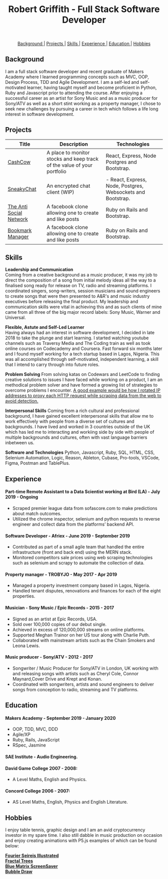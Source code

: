 <h1 align="center">Robert Griffith - Full Stack Software Developer</h1>

<div align="center">
  
<a href="https://sourcerer.io/bibbycodes"><img src="https://img.shields.io/badge/JavaScript-405%20commits-orange.svg" alt=""></a>
<a href="https://sourcerer.io/bibbycodes"><img src="https://img.shields.io/badge/Ruby-299%20commits-orange.svg" alt=""></a>
<a href="https://sourcerer.io/bibbycodes"><img src="https://img.shields.io/badge/SQL-297%20commits-orange.svg" alt=""></a>
<a href="https://sourcerer.io/bibbycodes"><img src="https://img.shields.io/badge/Python-21%20commits-orange.svg" alt=""></a>
<a href="https://sourcerer.io/bibbycodes"><img src="https://img.shields.io/badge/HTML-313%20commits-orange.svg" alt=""></a>
<a href="https://sourcerer.io/bibbycodes"><img src="https://img.shields.io/badge/CSS-431%20commits-orange.svg" alt=""></a>
</div>

<div align="center">

[Background ](#background) |
[Projects ](#projects) |
[Skills ](#skills) |
[Experience ](#experience) |
[Education ](#education) |
[Hobbies ](#hobbies)

</div>

## Background

I am a full stack software developer and recent graduate of Makers Academy where I learned programming concepts such as MVC, OOP, Design Process, TDD and Agile Development. I am a self-led and self-motivated learner, having taught myself and become proficient in Python, Ruby and Javascript prior to attending the course. After enjoying a successful career as an artist for Sony Music and as a music producer for Sony/ATV as well as a short stint working as a property manager, I chose to seek new challenges by pursuing a career in tech which follows a life long interest in software development.

## Projects

| Title       | Description           | Technologies  |
|-------------|-----------------------|---------------|
| [CashCow](https://cashcow2020.herokuapp.com/)| A place to monitor stocks and keep track of the value of your portfolio | React, Express, Node Postgres and Bootstrap. |
| [SneakyChat](https://sneakychat2020.herokuapp.com/) | An encrypted chat client (WIP) | - React, Express, Node, Postgres, Websockets and Bootstrap. |
| [The Anti Social Network](https://safe-caverns-35797.herokuapp.com/) | A facebook clone allowing one to create and like posts | Ruby on Rails and Bootstrap. |
| [Bookmark Manager](https://stark-crag-50573.herokuapp.com/bookmarks) | A facebook clone allowing one to create and like posts | Ruby on Rails and Bootstrap. |

## Skills

**Leadership and Communication** <br>
Coming from a creative background as a music producer, it was my job to direct the composition of a song from initial melody ideas all the way to a finalised song ready for release on TV, radio and streaming platforms. I coordinated singers, song-writers, session musicians and sound engineers to create songs that were then presented to A&R's and music industry executives before releasing the final product. My leadership and communication skills were vital in achieving this and as such clients of mine came from all three of the big major record labels: Sony Music, Warner and Universal.

**Flexible, Astute and Self-Led Learner** <br>
Having always had an interest in software development, I decided in late 2018 to take the plunge and start learning. I started watching youtube channels such as Traversy Media and The Coding train as well as took online courses on Codecademy and Coursera. Fast forward six months later and I found myself working for a tech startup based in Lagos, Nigeria. This was all accomplished through self-motivated, independent learning, a skill that I intend to carry through into future roles.

**Problem Solving**
From solving katas on Codewars and LeetCode to finding creative solutions to issues I have faced while working on a product, I am an methodical problem solver and have formed a growing list of strategies to overcome problems I encounter. [A good example would be how I rotated IP addresses to proxy each HTTP request while scraping data from the web to avoid detection.](https://github.com/bibbycodes/soccer_data_scraper/blob/master/soccer.py)

**Interpersonal Skills**
Coming from a rich cultural and professional background, I have gained excellent interpersonal skills that allow me to work effectively with people from a diverse set of cultures and backgrounds. I have lived and worked in 3 countries outside of the UK which has led me to interacting and workiing side by side with people of multiple backgrounds and cultures, often with vast language barriers inbetween us.

**Software and Technologies**
Python, Javascript, Ruby, SQL, HTML, CSS, Selenium Automation, Logic, Reason, Ableton, Cubase, Pro-tools, VSCode, Figma, Postman and TablePlus.

## Experience

#### Part-time Remote Assistant to a Data Scientist working at Bird (LA) - July 2019 - Ongoing

* Scraped premier league data from sofascore.com to make predictions about match outcomes.
* Utilized the chrome inspector, selenium and python requests to reverse engineer and collect data from the platforms’ backend API.

#### Software Developer - Afriex - June 2019 - September 2019

* Contributed as part of a small agile team that handled the entire infrastructure (front and back end) using the MERN stack.
* Monitored competitors sale prices using web scraping technologies such as selenium and scrapy to automate the collection of data.

#### Property manager - TROBYJO - May 2017 - Apr 2019

* Managed a property investment company based in Lagos, Nigeria.
* Handled tenant disputes, renovations and finances for each of the eight properties.

#### Musician - Sony Music / Epic Records - 2015 - 2017

* Signed as an artist at Epic Records, USA.
* Sold over 100,000 copies of our debut single.
* Achieved in excess of 120,000,000 streams on online platforms.
* Supported Meghan Trainor on her US tour along with Charlie Puth.
* Collaborated with mainstream artists such as the Chain Smokers and Leona Lewis.

#### Music producer - Sony/ATV - 2012 - 2017

* Songwriter / Music Producer for Sony/ATV in London, UK working with and releasing songs with artists such as Cheryl Cole, Connor Maynard,Cover Drive and Krept and Konan.
* Coordinated with songwriters, artists and sound engineers to deliver songs from conception to radio, streaming and TV platforms.

## Education

#### Makers Academy - September 2019 - January 2020 
- OOP, TDD, MVC, DDD
- Agile/XP
- Ruby, Rails, JavaScript
- RSpec, Jasmine
#### SAE Institute - Audio Engineering.
#### David Game College 2007 - 2008: 
- A Level Maths, English and Physics.
#### Concord College 2006 - 2007: 
- AS Level Maths, English, Physics and English Literature.

## Hobbies

I enjoy table tennis, graphic design and I am an avid cryptocurrency investor in my spare time. I also still dabble in music production on occasion and enjoy creating animations with P5.js examples of which can be found below:

**[Fourier Seireis Illustrated](https://editor.p5js.org/robertgriff/sketches/r1LOJsKgE)** <br>
**[Fractal Trees](https://editor.p5js.org/robertgriff/sketches/ryI2pJOgE)** <br>
**[Blue Matrix ScreenSaver](https://editor.p5js.org/robertgriff/sketches/H1QVfa5x4)** <br>
**[Bubble Draw](https://editor.p5js.org/robertgriff/sketches/rJ0gF_fgE)** <br>